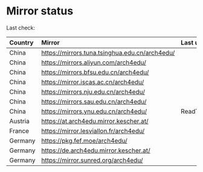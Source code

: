 <script src="./time.js"></script>
# Mirror status
Last check: <script type="text/javascript">localize(1684707354.725899);</script>

|Country|Mirror|Last update|
|:------|:-----|:----------|
|China|https://mirrors.tuna.tsinghua.edu.cn/arch4edu/|<script type="text/javascript">localize(1684693751);</script>|
|China|https://mirrors.aliyun.com/arch4edu/|<script type="text/javascript">localize(1684650561);</script>|
|China|https://mirrors.bfsu.edu.cn/arch4edu/|<script type="text/javascript">localize(1684650561);</script>|
|China|https://mirror.iscas.ac.cn/arch4edu/|<script type="text/javascript">localize(1684693751);</script>|
|China|https://mirrors.nju.edu.cn/arch4edu/|<script type="text/javascript">localize(1684564106);</script>|
|China|https://mirrors.sau.edu.cn/arch4edu/|<script type="text/javascript">localize(1673850842);</script>|
|China|https://mirrors.ynu.edu.cn/arch4edu/|ReadTimeout|
|Austria|https://at.arch4edu.mirror.kescher.at/|<script type="text/javascript">localize(1684650561);</script>|
|France|https://mirror.lesviallon.fr/arch4edu/|<script type="text/javascript">localize(1684650561);</script>|
|Germany|https://pkg.fef.moe/arch4edu/|<script type="text/javascript">localize(1684650561);</script>|
|Germany|https://de.arch4edu.mirror.kescher.at/|<script type="text/javascript">localize(1684650561);</script>|
|Germany|https://mirror.sunred.org/arch4edu/|<script type="text/javascript">localize(1684650561);</script>|

<script src="./tablefilter/tablefilter.js"></script>
<script src="./table.js"></script>